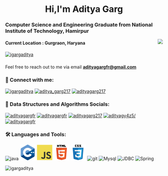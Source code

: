 <h1 align="center">Hi,I'm Aditya Garg</h1>
<h3 >Computer Science and Engineering Graduate from National Institute of Technology, Hamirpur</h3>
<img align="right" height="150" src="https://i.pinimg.com/originals/d8/04/d3/d804d3e5aa5f5809fc97d110c33d139c.gif"  />
<h4> Current Location : Gurgraon, Haryana </h4>
<a href="https://drive.google.com/drive/u/2/folders/1jch8mwiA-xG7m8mkz02aJJvzVyGi9G2G" target="blank"><img align="center" src="https://github.com/user-attachments/assets/6945e01e-c977-47a2-b41c-5ae3a0fa7d3c" alt="igargaditya" height="50" width="50" /></a>
<h3></h3>

Feel free to reach out to me via email **adityagargfr@gmail.com**




<h3 align="left">🔗 Connect with me:</h3>
<p align="left">
<a href="https://linkedin.com/in/igargaditya" target="blank"><img align="center" src="https://raw.githubusercontent.com/rahuldkjain/github-profile-readme-generator/master/src/images/icons/Social/linked-in-alt.svg" alt="igargaditya" height="30" width="40" /></a>
<a href="https://twitter.com/aditya_garg217" target="blank"><img align="center" src="https://raw.githubusercontent.com/rahuldkjain/github-profile-readme-generator/master/src/images/icons/Social/twitter.svg" alt="aditya_garg217" height="30" width="40" /></a>
<a href="https://instagram.com/aditya_garg21" target="blank"><img align="center" src="https://raw.githubusercontent.com/rahuldkjain/github-profile-readme-generator/master/src/images/icons/Social/instagram.svg" alt="adityagarg217" height="30" width="40" /></a>


 
</p>


<h3 align="left">📜 Data Structures and Algorithms Socials: </h3>
<p align="left">
 <a href="https://www.codechef.com/users/adityagargfr" target="blank"><img align="center" src="https://coding75.com/_next/static/media/codechef.f5d6ccca.png" alt="adityagargfr" height="30" width="40" /></a>
<a href="https://codeforces.com/profile/adityagargfr" target="blank"><img align="center" src="https://raw.githubusercontent.com/rahuldkjain/github-profile-readme-generator/master/src/images/icons/Social/codeforces.svg" alt="adityagargfr" height="30" width="40" /></a>
<a href="https://www.leetcode.com/adityagarg217" target="blank"><img align="center" src="https://raw.githubusercontent.com/rahuldkjain/github-profile-readme-generator/master/src/images/icons/Social/leet-code.svg" alt="adityagarg217" height="30" width="40" /></a>
 <a href="https://auth.geeksforgeeks.org/user/adityagy4z5/" target="blank"><img align="center" src="https://raw.githubusercontent.com/rahuldkjain/github-profile-readme-generator/master/src/images/icons/Social/geeks-for-geeks.svg" alt="adityagy4z5/" height="30" width="40" /></a>
 <a href="https://www.naukri.com/code360/profile/390fe151-ed51-4aa9-9eaa-9ccfcf0cfd01" target="blank"><img align="center" src="https://encrypted-tbn0.gstatic.com/images?q=tbn:ANd9GcR9t9UxtLvKlyy9ziOJMyMHBRAukK7jgFYLmw&s" alt="adityagargfr" height="35" width="35" /></a>
</p>

<h3 align="left">🛠 Languages and Tools:</h3>
<p align="left">  
  <img src="https://www.vectorlogo.zone/logos/java/java-ar21.svg" alt="java" width="70" height="40"/> 
 <img src="https://raw.githubusercontent.com/devicons/devicon/master/icons/cplusplus/cplusplus-original.svg" alt="cplusplus" width="50" height="50"/>  
  <img src="https://raw.githubusercontent.com/devicons/devicon/master/icons/javascript/javascript-original.svg" alt="javascript" width="50" height="50"/> 
  <img src="https://raw.githubusercontent.com/devicons/devicon/master/icons/html5/html5-original-wordmark.svg" alt="html5" width="50" height="50"/> 
 <img src="https://raw.githubusercontent.com/devicons/devicon/master/icons/css3/css3-original-wordmark.svg" alt="css3" width="50" height="50"/> 
 <img src="https://www.vectorlogo.zone/logos/git-scm/git-scm-icon.svg" alt="git" width="50" height="50"/> 
 <img src="https://www.vectorlogo.zone/logos/mysql/mysql-ar21.svg" alt="Mysql" width="50" height="50"/> 
 <img src="https://www.oracle.com/a/ocom/img/jdbc.svg" alt="JDBC" width="60" height="60"/>
 <img src="https://avatars.githubusercontent.com/u/5138804?s=200&v=4" alt="Spring" width="50" height="50"/>

 



<p align="left"> <img src="https://komarev.com/ghpvc/?username=igargaditya&label=Profile%20views&color=b4b5b6&style=flat-square" alt="igargaditya" /> </p>
